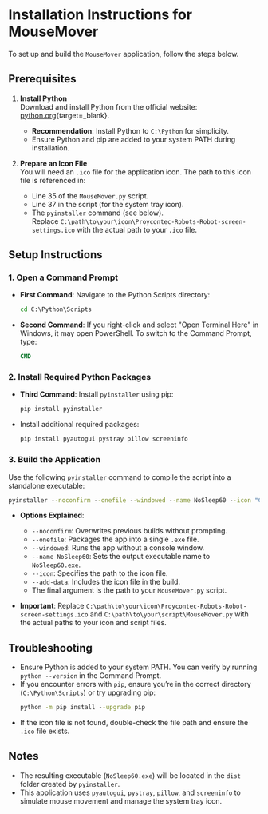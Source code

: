 # Installation Instructions for MouseMover

To set up and build the `MouseMover` application, follow the steps below.

## Prerequisites

1. **Install Python**  
   Download and install Python from the official website: [python.org](https://www.python.org/downloads/){target=_blank}.
   - **Recommendation**: Install Python to `C:\Python` for simplicity.  
   - Ensure Python and pip are added to your system PATH during installation.

2. **Prepare an Icon File**  
   You will need an `.ico` file for the application icon. The path to this icon file is referenced in:
   - Line 35 of the `MouseMover.py` script.
   - Line 37 in the script (for the system tray icon).
   - The `pyinstaller` command (see below).  
   Replace `C:\path\to\your\icon\Proycontec-Robots-Robot-screen-settings.ico` with the actual path to your `.ico` file.

## Setup Instructions

### 1. Open a Command Prompt
- **First Command**: Navigate to the Python Scripts directory:  
  ```cmd
  cd C:\Python\Scripts
  ```
- **Second Command**: If you right-click and select "Open Terminal Here" in Windows, it may open PowerShell. To switch to the Command Prompt, type:  
  ```cmd
  CMD
  ```

### 2. Install Required Python Packages
- **Third Command**: Install `pyinstaller` using pip:  
  ```cmd
  pip install pyinstaller
  ```
- Install additional required packages:  
  ```cmd
  pip install pyautogui pystray pillow screeninfo
  ```

### 3. Build the Application
Use the following `pyinstaller` command to compile the script into a standalone executable:  
```cmd
pyinstaller --noconfirm --onefile --windowed --name NoSleep60 --icon "C:\path\to\your\icon\Proycontec-Robots-Robot-screen-settings.ico" --add-data "C:\path\to\your\icon\Proycontec-Robots-Robot-screen-settings.ico;." "C:\path\to\your\script\MouseMover.py"
```

- **Options Explained**:
  - `--noconfirm`: Overwrites previous builds without prompting.
  - `--onefile`: Packages the app into a single `.exe` file.
  - `--windowed`: Runs the app without a console window.
  - `--name NoSleep60`: Sets the output executable name to `NoSleep60.exe`.
  - `--icon`: Specifies the path to the icon file.
  - `--add-data`: Includes the icon file in the build.
  - The final argument is the path to your `MouseMover.py` script.

- **Important**: Replace `C:\path\to\your\icon\Proycontec-Robots-Robot-screen-settings.ico` and `C:\path\to\your\script\MouseMover.py` with the actual paths to your icon and script files.

## Troubleshooting
- Ensure Python is added to your system PATH. You can verify by running `python --version` in the Command Prompt.
- If you encounter errors with `pip`, ensure you’re in the correct directory (`C:\Python\Scripts`) or try upgrading pip:  
  ```cmd
  python -m pip install --upgrade pip
  ```
- If the icon file is not found, double-check the file path and ensure the `.ico` file exists.

## Notes
- The resulting executable (`NoSleep60.exe`) will be located in the `dist` folder created by `pyinstaller`.
- This application uses `pyautogui`, `pystray`, `pillow`, and `screeninfo` to simulate mouse movement and manage the system tray icon.
